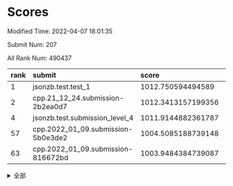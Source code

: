 # Scores

Modified Time: 2022-04-07 18:01:35

Submit Num: 207

All Rank Num: 490437

| rank |               submit               |       score        |       sigma        | pk_num |
| :--- | :--------------------------------- | :----------------- | :----------------- | :----- |
| 1    | jsonzb.test.test_1                 | 1012.750594494589  | 0.8118870344550646 | 9479   |
| 2    | cpp.21_12_24.submission-2b2ea0d7   | 1012.3413157199356 | 0.7967346113178774 | 9477   |
| 4    | jsonzb.test.submission_level_4     | 1011.9144882361787 | 0.7921523397464488 | 9481   |
| 57   | cpp.2022_01_09.submission-5b0e3de2 | 1004.5085188739148 | 0.7264212201954208 | 9474   |
| 63   | cpp.2022_01_09.submission-816672bd | 1003.9484384739087 | 0.7156816971173461 | 9476   |


<details>
<summary>全部</summary>

| rank |                 submit                 |       score        |       sigma        | pk_num |
| :--- | :------------------------------------- | :----------------- | :----------------- | :----- |
| 1    | jsonzb.test.test_1                     | 1012.750594494589  | 0.8118870344550646 | 9479   |
| 2    | cpp.21_12_24.submission-2b2ea0d7       | 1012.3413157199356 | 0.7967346113178774 | 9477   |
| 3    | gobigger.level_3.submission_level_3_17 | 1011.920356094177  | 0.7746139016198589 | 9477   |
| 4    | jsonzb.test.submission_level_4         | 1011.9144882361787 | 0.7921523397464488 | 9481   |
| 5    | gobigger.level_3.submission_level_3_45 | 1011.3248154452391 | 0.7657271873775608 | 9473   |
| 6    | gobigger.level_3.submission_level_3_41 | 1011.2967818620743 | 0.7861818933960699 | 9477   |
| 7    | gobigger.level_3.submission_level_3_23 | 1011.0107789616826 | 0.767004931918086  | 9477   |
| 8    | gobigger.level_3.submission_level_3_35 | 1011.0019700110855 | 0.7685805922548589 | 9482   |
| 9    | gobigger.level_3.submission_level_3_8  | 1010.9121195516885 | 0.7657952096658569 | 9476   |
| 10   | gobigger.level_3.submission_level_3_36 | 1010.8736083943473 | 0.7789278996677546 | 9474   |
| 11   | gobigger.level_3.submission_level_3_10 | 1010.5892134904938 | 0.7506249592329008 | 9471   |
| 12   | gobigger.level_3.submission_level_3_30 | 1010.5402713590267 | 0.7688533028149448 | 9479   |
| 13   | gobigger.level_3.submission_level_3_39 | 1010.4865390929353 | 0.7758093468886562 | 9483   |
| 14   | gobigger.level_3.submission_level_3_3  | 1010.4831505867683 | 0.7504072632423017 | 9476   |
| 15   | gobigger.level_3.submission_level_3_25 | 1010.4385070850772 | 0.76832711756877   | 9478   |
| 16   | gobigger.level_3.submission_level_3_32 | 1010.4185506144632 | 0.766609164340511  | 9477   |
| 17   | gobigger.level_3.submission_level_3_14 | 1010.3940839654389 | 0.7624293493176381 | 9479   |
| 18   | gobigger.level_3.submission_level_3_49 | 1010.377697456986  | 0.7612135112557666 | 9479   |
| 19   | gobigger.level_3.submission_level_3_48 | 1010.332399876501  | 0.7745671759477035 | 9475   |
| 20   | gobigger.level_3.submission_level_3_15 | 1010.2374909835498 | 0.7655562655845892 | 9476   |
| 21   | gobigger.level_3.submission_level_3_40 | 1010.2112716566368 | 0.7442106583412166 | 9480   |
| 22   | gobigger.level_3.submission_level_3_27 | 1010.1744998775313 | 0.7475050015024749 | 9478   |
| 23   | gobigger.level_3.submission_level_3_43 | 1010.0819797836923 | 0.7720711151936962 | 9478   |
| 24   | gobigger.level_3.submission_level_3_12 | 1010.0154629642093 | 0.7519866882104101 | 9482   |
| 25   | gobigger.level_3.submission_level_3_11 | 1010.0147570107308 | 0.7501512309167759 | 9481   |
| 26   | gobigger.level_3.submission_level_3_29 | 1009.9428475075036 | 0.7546085616207762 | 9465   |
| 27   | gobigger.level_3.submission_level_3_21 | 1009.8462402713707 | 0.7854036805641498 | 9475   |
| 28   | gobigger.level_3.submission_level_3_5  | 1009.8164738982321 | 0.7661734305362117 | 9476   |
| 29   | gobigger.level_3.submission_level_3_26 | 1009.8044096909821 | 0.7665938938235562 | 9476   |
| 30   | gobigger.level_3.submission_level_3_44 | 1009.7979537759342 | 0.7568915327283353 | 9478   |
| 31   | gobigger.level_3.submission_level_3_6  | 1009.7964921537117 | 0.7642848882061335 | 9480   |
| 32   | gobigger.level_3.submission_level_3_13 | 1009.7452582742579 | 0.7611756429926458 | 9477   |
| 33   | gobigger.level_3.submission_level_3_47 | 1009.5877859310821 | 0.7503038636986901 | 9477   |
| 34   | gobigger.level_3.submission_level_3_4  | 1009.5831667751354 | 0.7462726503936155 | 9476   |
| 35   | gobigger.level_3.submission_level_3_37 | 1009.5105785694859 | 0.7674084224953682 | 9474   |
| 36   | gobigger.level_3.submission_level_3_46 | 1009.4901065294832 | 0.75062150605108   | 9476   |
| 37   | gobigger.level_3.submission_level_3_9  | 1009.4887390138842 | 0.74961661784215   | 9474   |
| 38   | gobigger.level_3.submission_level_3_18 | 1009.433333431437  | 0.7363317058655353 | 9481   |
| 39   | gobigger.level_3.submission_level_3_38 | 1009.4332031285855 | 0.7492040539237013 | 9477   |
| 40   | gobigger.level_3.submission_level_3_24 | 1009.3990341475165 | 0.7433729439569225 | 9478   |
| 41   | gobigger.level_3.submission_level_3_16 | 1009.3815408860792 | 0.7568788177012347 | 9479   |
| 42   | gobigger.level_3.submission_level_3_2  | 1009.2124512562624 | 0.7330831266304574 | 9474   |
| 43   | gobigger.level_3.submission_level_3_20 | 1009.1704304733462 | 0.7588331959459403 | 9479   |
| 44   | gobigger.level_3.submission_level_3_28 | 1009.0663803865102 | 0.7284201267605583 | 9480   |
| 45   | gobigger.level_3.submission_level_3_19 | 1009.0257258977666 | 0.7541796224154942 | 9479   |
| 46   | gobigger.level_3.submission_level_3_33 | 1008.9234459452878 | 0.7366463071113859 | 9482   |
| 47   | gobigger.level_3.submission_level_3_7  | 1008.7682037030088 | 0.7473908266818964 | 9474   |
| 48   | gobigger.level_3.submission_level_3_22 | 1008.6264605424086 | 0.7505784016629786 | 9483   |
| 49   | gobigger.level_3.submission_level_3_42 | 1008.5944517621969 | 0.7291969608099983 | 9477   |
| 50   | gobigger.level_3.submission_level_3_0  | 1008.5723062427822 | 0.7471158576204748 | 9473   |
| 51   | gobigger.level_3.submission_level_3_31 | 1008.5501043222148 | 0.7520138388593656 | 9480   |
| 52   | gobigger.level_3.submission_level_3_1  | 1008.0977604216412 | 0.7276909288370838 | 9477   |
| 53   | gobigger.level_3.submission_level_3_34 | 1007.7648776357453 | 0.747927808515473  | 9470   |
| 54   | gobigger.level_1.submission_level_1_45 | 1005.1020593586735 | 0.7310595151656213 | 9477   |
| 55   | gobigger.level_1.submission_level_1_25 | 1004.7399794621655 | 0.7105462220668735 | 9476   |
| 56   | gobigger.level_1.submission_level_1_18 | 1004.6849056037006 | 0.7380103209874835 | 9481   |
| 57   | cpp.2022_01_09.submission-5b0e3de2     | 1004.5085188739148 | 0.7264212201954208 | 9474   |
| 58   | gobigger.level_1.submission_level_1_35 | 1004.2891566370128 | 0.7160794838014758 | 9478   |
| 59   | gobigger.level_1.submission_level_1_43 | 1004.2843094331233 | 0.701086012343084  | 9481   |
| 60   | gobigger.level_1.submission_level_1_48 | 1004.1528891491907 | 0.7181089519569432 | 9479   |
| 61   | gobigger.level_1.submission_level_1_17 | 1004.0910911297398 | 0.7131316610800668 | 9476   |
| 62   | gobigger.level_1.submission_level_1_27 | 1003.9529850422508 | 0.7133076943170621 | 9477   |
| 63   | cpp.2022_01_09.submission-816672bd     | 1003.9484384739087 | 0.7156816971173461 | 9476   |
| 64   | gobigger.level_1.submission_level_1_38 | 1003.943498161669  | 0.7214803080232053 | 9473   |
| 65   | gobigger.level_1.submission_level_1_49 | 1003.9406268928917 | 0.7291249374271569 | 9480   |
| 66   | gobigger.level_1.submission_level_1_16 | 1003.8632167433641 | 0.707678903761398  | 9482   |
| 67   | gobigger.level_1.submission_level_1_10 | 1003.8078014447344 | 0.713377361283614  | 9479   |
| 68   | gobigger.level_1.submission_level_1_23 | 1003.796649022474  | 0.7222309283060725 | 9481   |
| 69   | gobigger.level_1.submission_level_1_28 | 1003.6538668934621 | 0.7183191205790183 | 9482   |
| 70   | gobigger.level_1.submission_level_1_9  | 1003.6535638183688 | 0.7060534176602112 | 9481   |
| 71   | gobigger.level_1.submission_level_1_39 | 1003.630349464387  | 0.7247432755985319 | 9474   |
| 72   | gobigger.level_1.submission_level_1_20 | 1003.6218500750075 | 0.7164943537355766 | 9480   |
| 73   | gobigger.level_1.submission_level_1_6  | 1003.5791185526771 | 0.719665596582104  | 9476   |
| 74   | gobigger.level_1.submission_level_1_11 | 1003.5671177231823 | 0.7072242096149022 | 9474   |
| 75   | gobigger.level_1.submission_level_1_29 | 1003.4907654042169 | 0.7154916956322193 | 9483   |
| 76   | gobigger.level_1.submission_level_1_2  | 1003.3262247869178 | 0.7079163785526353 | 9478   |
| 77   | gobigger.level_1.submission_level_1_19 | 1003.3022714943335 | 0.7153247771420893 | 9476   |
| 78   | gobigger.level_1.submission_level_1_30 | 1003.2777205101635 | 0.7228738891516276 | 9472   |
| 79   | gobigger.level_1.submission_level_1_7  | 1003.2474626613405 | 0.7225164146885267 | 9479   |
| 80   | gobigger.level_1.submission_level_1_14 | 1003.178638663485  | 0.7147099841417434 | 9481   |
| 81   | gobigger.level_1.submission_level_1_36 | 1003.1369646491563 | 0.7024890644608314 | 9475   |
| 82   | gobigger.level_1.submission_level_1_33 | 1003.1162972315558 | 0.7225220478956177 | 9477   |
| 83   | gobigger.level_1.submission_level_1_31 | 1003.0957903248016 | 0.7078022894028263 | 9481   |
| 84   | gobigger.level_1.submission_level_1_1  | 1003.0526200739108 | 0.7226775670351063 | 9477   |
| 85   | gobigger.level_1.submission_level_1_34 | 1003.0233142048082 | 0.7131651289416948 | 9479   |
| 86   | gobigger.level_1.submission_level_1_40 | 1002.996607706452  | 0.7128790811666091 | 9474   |
| 87   | gobigger.level_1.submission_level_1_44 | 1002.85854515145   | 0.7130425547377288 | 9479   |
| 88   | gobigger.level_1.submission_level_1_15 | 1002.8569267550417 | 0.7048494477494536 | 9483   |
| 89   | gobigger.level_1.submission_level_1_46 | 1002.827064009956  | 0.7178544330926595 | 9475   |
| 90   | gobigger.level_1.submission_level_1_8  | 1002.8045308754332 | 0.7133935951494877 | 9476   |
| 91   | gobigger.level_1.submission_level_1_24 | 1002.7947605003295 | 0.7098737078327098 | 9475   |
| 92   | gobigger.level_1.submission_level_1_22 | 1002.6825803721844 | 0.7140733017796058 | 9476   |
| 93   | gobigger.level_1.submission_level_1_41 | 1002.5991693417797 | 0.7189055607891932 | 9478   |
| 94   | gobigger.level_1.submission_level_1_5  | 1002.5384710874587 | 0.710803672408672  | 9477   |
| 95   | gobigger.level_1.submission_level_1_21 | 1002.5199588222252 | 0.7108307247958905 | 9477   |
| 96   | gobigger.level_1.submission_level_1_12 | 1002.4975117956891 | 0.7211241943282337 | 9470   |
| 97   | gobigger.level_1.submission_level_1_26 | 1002.435890303872  | 0.7230231734071478 | 9474   |
| 98   | gobigger.level_1.submission_level_1_42 | 1002.4289375750108 | 0.7206986223787375 | 9475   |
| 99   | gobigger.level_1.submission_level_1_0  | 1002.3744349109884 | 0.7108472412496483 | 9476   |
| 100  | gobigger.level_1.submission_level_1_3  | 1002.3185618550543 | 0.7071491989596357 | 9482   |
| 101  | gobigger.level_1.submission_level_1_32 | 1002.1985762082315 | 0.7115572916267869 | 9474   |
| 102  | gobigger.level_1.submission_level_1_37 | 1002.1383596749127 | 0.7100714156062636 | 9476   |
| 103  | gobigger.level_1.submission_level_1_4  | 1002.0087985797047 | 0.7170450063468693 | 9477   |
| 104  | gobigger.level_1.submission_level_1_47 | 1001.9019975409785 | 0.7097006952806362 | 9475   |
| 105  | gobigger.level_1.submission_level_1_13 | 1001.7213939463575 | 0.7069073867024365 | 9479   |
| 106  | gobigger.random.submission_random_20   | 997.3920894676115  | 0.7143181267364054 | 9477   |
| 107  | gobigger.random.submission_random_8    | 997.1664436677768  | 0.7001078349894676 | 9478   |
| 108  | gobigger.random.submission_random_33   | 997.121958971911   | 0.7121563848676434 | 9480   |
| 109  | gobigger.random.submission_random_3    | 997.0551075694193  | 0.709947084813247  | 9477   |
| 110  | gobigger.random.submission_random_22   | 997.0244160384609  | 0.7152861553262408 | 9475   |
| 111  | gobigger.random.submission_random_18   | 997.0131408375955  | 0.7052765060266333 | 9477   |
| 112  | gobigger.random.submission_random_37   | 996.9778939090176  | 0.7060350728910358 | 9481   |
| 113  | gobigger.random.submission_random_4    | 996.8919641323531  | 0.7092400727620397 | 9481   |
| 114  | gobigger.random.submission_random_43   | 996.8712865380536  | 0.7160768109976784 | 9479   |
| 115  | gobigger.random.submission_random_39   | 996.8181444596977  | 0.7104308781195732 | 9475   |
| 116  | gobigger.random.submission_random_27   | 996.7660560954363  | 0.7084385003289654 | 9477   |
| 117  | gobigger.random.submission_random_29   | 996.7648935065565  | 0.7147381794506429 | 9476   |
| 118  | gobigger.random.submission_random_2    | 996.7231588225559  | 0.7002709418634557 | 9477   |
| 119  | gobigger.random.submission_random_12   | 996.7122849985371  | 0.7053653722298213 | 9475   |
| 120  | gobigger.random.submission_random_17   | 996.6668271401988  | 0.7005098719442153 | 9477   |
| 121  | gobigger.random.submission_random_23   | 996.6637962207634  | 0.7084919298828752 | 9477   |
| 122  | gobigger.random.submission_random_38   | 996.6426088435156  | 0.724485277910871  | 9480   |
| 123  | gobigger.random.submission_random_10   | 996.5470974850331  | 0.7098747571220231 | 9481   |
| 124  | gobigger.random.submission_random_21   | 996.3998979243748  | 0.7062766073075176 | 9474   |
| 125  | gobigger.random.submission_random_28   | 996.3212235902579  | 0.7151893822787364 | 9477   |
| 126  | gobigger.random.submission_random_36   | 996.3041376002991  | 0.7165029005577751 | 9480   |
| 127  | gobigger.random.submission_random_14   | 996.2695837562386  | 0.7016334203174098 | 9476   |
| 128  | gobigger.random.submission_random_16   | 996.2545840800282  | 0.7159362887402351 | 9476   |
| 129  | gobigger.random.submission_random_44   | 996.1899155947673  | 0.7099117464114981 | 9475   |
| 130  | gobigger.random.submission_random_0    | 996.1887794973811  | 0.7040333473370972 | 9476   |
| 131  | gobigger.random.submission_random_24   | 996.1854437873612  | 0.7251462279520265 | 9476   |
| 132  | gobigger.random.submission_random_48   | 996.1799949303277  | 0.7054466235536394 | 9480   |
| 133  | gobigger.random.submission_random_5    | 996.1521546562311  | 0.7137377191238046 | 9478   |
| 134  | gobigger.random.submission_random_25   | 996.124597676136   | 0.7084380998435222 | 9472   |
| 135  | gobigger.random.submission_random_47   | 995.9363091160883  | 0.7159198050489074 | 9472   |
| 136  | gobigger.random.submission_random_40   | 995.9301055082974  | 0.7050875598140812 | 9477   |
| 137  | gobigger.random.submission_random_49   | 995.8636305446712  | 0.7127006157493389 | 9477   |
| 138  | gobigger.random.submission_random_32   | 995.8556605375712  | 0.7189370990659418 | 9473   |
| 139  | gobigger.random.submission_random_15   | 995.8254774274404  | 0.7077525119365878 | 9479   |
| 140  | gobigger.random.submission_random_35   | 995.7782992977777  | 0.7239081251431    | 9477   |
| 141  | gobigger.random.submission_random_11   | 995.738710424417   | 0.7018101867926119 | 9473   |
| 142  | gobigger.random.submission_random_45   | 995.71601134273    | 0.7097620978498527 | 9475   |
| 143  | gobigger.random.submission_random_46   | 995.5962783638619  | 0.7099413245371564 | 9476   |
| 144  | gobigger.random.submission_random_26   | 995.5783561464244  | 0.7205302619551391 | 9480   |
| 145  | gobigger.random.submission_random_7    | 995.467803705372   | 0.7208743320339898 | 9474   |
| 146  | gobigger.random.submission_random_9    | 995.460719447067   | 0.7201346744938383 | 9476   |
| 147  | gobigger.random.submission_random_31   | 995.3497856496804  | 0.7048804580874619 | 9477   |
| 148  | gobigger.random.submission_random_30   | 995.2606015807079  | 0.7213286906646307 | 9478   |
| 149  | gobigger.level_2.submission_level_2_25 | 995.2008885710522  | 0.7387656651672987 | 9476   |
| 150  | gobigger.random.submission_random_34   | 995.1688278070806  | 0.7141033620614712 | 9479   |
| 151  | gobigger.random.submission_random_42   | 995.1115051185275  | 0.7254432119652473 | 9474   |
| 152  | gobigger.random.submission_random_6    | 994.9744984389105  | 0.7078873377499298 | 9479   |
| 153  | gobigger.random.submission_random_41   | 994.9555028566541  | 0.7072985342966993 | 9481   |
| 154  | gobigger.random.submission_random_13   | 994.9282707150014  | 0.7348723006766235 | 9474   |
| 155  | gobigger.random.submission_random_1    | 994.7972020908767  | 0.71755337401124   | 9475   |
| 156  | gobigger.random.submission_random_19   | 994.6975055860757  | 0.7206139947064607 | 9477   |
| 157  | gobigger.level_2.submission_level_2_40 | 994.1987985252229  | 0.7284348823892494 | 9477   |
| 158  | gobigger.level_2.submission_level_2_1  | 994.1423568993248  | 0.7328856412864287 | 9475   |
| 159  | gobigger.level_2.submission_level_2_24 | 993.7939377058585  | 0.7288896471289494 | 9480   |
| 160  | gobigger.level_2.submission_level_2_15 | 993.476547701084   | 0.7368115000146171 | 9476   |
| 161  | gobigger.level_2.submission_level_2_11 | 993.4742908483096  | 0.7434873762938837 | 9477   |
| 162  | gobigger.level_2.submission_level_2_22 | 993.404923135483   | 0.7403557755306795 | 9479   |
| 163  | gobigger.level_2.submission_level_2_38 | 993.3467258886335  | 0.7462534109388557 | 9477   |
| 164  | gobigger.level_2.submission_level_2_23 | 993.3209388767467  | 0.7357642636340956 | 9478   |
| 165  | gobigger.level_2.submission_level_2_16 | 993.2587790487648  | 0.7337447249974255 | 9479   |
| 166  | gobigger.level_2.submission_level_2_44 | 993.2516360205899  | 0.7302985915769236 | 9475   |
| 167  | gobigger.level_2.submission_level_2_42 | 992.9875404656717  | 0.728079354911676  | 9476   |
| 168  | gobigger.level_2.submission_level_2_33 | 992.9222107228048  | 0.7267088519856678 | 9474   |
| 169  | gobigger.level_2.submission_level_2_39 | 992.8940072360086  | 0.7302305916851852 | 9477   |
| 170  | gobigger.level_2.submission_level_2_7  | 992.7460385176295  | 0.7326114289255682 | 9476   |
| 171  | gobigger.level_2.submission_level_2_18 | 992.7310722734205  | 0.7278218733857932 | 9481   |
| 172  | gobigger.level_2.submission_level_2_14 | 992.7168772367837  | 0.756612100826175  | 9481   |
| 173  | gobigger.level_2.submission_level_2_13 | 992.6669571421104  | 0.7502679099573036 | 9476   |
| 174  | gobigger.level_2.submission_level_2_12 | 992.6278304741313  | 0.7254584040974128 | 9477   |
| 175  | gobigger.level_2.submission_level_2_9  | 992.5593825879363  | 0.7491454552535348 | 9476   |
| 176  | gobigger.level_2.submission_level_2_35 | 992.5458061104342  | 0.738234802253092  | 9482   |
| 177  | gobigger.level_2.submission_level_2_31 | 992.4983391548832  | 0.74791407036255   | 9478   |
| 178  | gobigger.level_2.submission_level_2_34 | 992.421102408105   | 0.7432852901940604 | 9479   |
| 179  | gobigger.level_2.submission_level_2_20 | 992.398988972009   | 0.7602378505277074 | 9477   |
| 180  | gobigger.level_2.submission_level_2_4  | 992.373453771229   | 0.7500706391416867 | 9473   |
| 181  | gobigger.level_2.submission_level_2_3  | 992.2786100551102  | 0.78044324504702   | 9475   |
| 182  | gobigger.level_2.submission_level_2_8  | 992.1618112952128  | 0.7534744485781486 | 9470   |
| 183  | gobigger.level_2.submission_level_2_5  | 992.0871154524659  | 0.7419228626502457 | 9475   |
| 184  | gobigger.level_2.submission_level_2_45 | 992.0656630145792  | 0.7223104682155205 | 9479   |
| 185  | gobigger.level_2.submission_level_2_27 | 992.043339076587   | 0.7555253489899519 | 9477   |
| 186  | gobigger.level_2.submission_level_2_30 | 992.0091453171593  | 0.7420445084559146 | 9480   |
| 187  | gobigger.level_2.submission_level_2_17 | 991.9991973021339  | 0.7385421270285661 | 9480   |
| 188  | gobigger.level_2.submission_level_2_19 | 991.9978338418188  | 0.7495753750398584 | 9477   |
| 189  | gobigger.level_2.submission_level_2_49 | 991.9898287696327  | 0.7451018963050731 | 9477   |
| 190  | gobigger.level_2.submission_level_2_21 | 991.8242479759474  | 0.7361750296157964 | 9476   |
| 191  | gobigger.level_2.submission_level_2_47 | 991.8113443731128  | 0.7636440297750535 | 9473   |
| 192  | gobigger.level_2.submission_level_2_2  | 991.7538771241819  | 0.7691234976331618 | 9478   |
| 193  | gobigger.level_2.submission_level_2_28 | 991.7300629353991  | 0.7434151988519174 | 9479   |
| 194  | gobigger.level_2.submission_level_2_43 | 991.6851292245979  | 0.7419277688852473 | 9473   |
| 195  | gobigger.level_2.submission_level_2_46 | 991.6808103617235  | 0.7628885068795613 | 9478   |
| 196  | gobigger.level_2.submission_level_2_29 | 991.6048202395203  | 0.7359956560648006 | 9473   |
| 197  | gobigger.level_2.submission_level_2_26 | 991.4624747688657  | 0.756218409425588  | 9478   |
| 198  | gobigger.level_2.submission_level_2_41 | 991.4080795785911  | 0.7592554130631306 | 9481   |
| 199  | gobigger.level_2.submission_level_2_0  | 991.3319796135581  | 0.7584399121340092 | 9474   |
| 200  | gobigger.level_2.submission_level_2_48 | 991.1080072922459  | 0.7658993322296646 | 9476   |
| 201  | gobigger.level_2.submission_level_2_10 | 991.0766816634631  | 0.7606584209670175 | 9473   |
| 202  | gobigger.level_2.submission_level_2_37 | 991.0305639375816  | 0.7555008487186067 | 9473   |
| 203  | gobigger.level_2.submission_level_2_6  | 990.6416449603801  | 0.7600031969239051 | 9476   |
| 204  | gobigger.level_2.submission_level_2_36 | 990.3915899277073  | 0.7715550229902822 | 9473   |
| 205  | gobigger.level_2.submission_level_2_32 | 990.066356589958   | 0.7604192177690131 | 9477   |
| 206  | gobigger.none.submission_none_0        | 978.1758405957297  | 1.2960205368195064 | 9479   |
| 207  | gobigger.none.submission_none_1        | 975.6016129015907  | 1.5685394050953296 | 9481   |

</details>